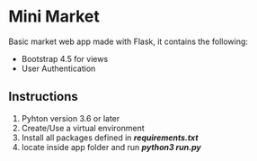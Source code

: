 # Mini Market
Basic market web app made with Flask, it contains the following:
- Bootstrap 4.5 for views
- User Authentication

## Instructions
1. Pyhton version 3.6 or later
2. Create/Use a virtual environment
3. Install all packages defined in ***requirements.txt***
4. locate inside app folder and run ***python3 run.py***
